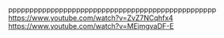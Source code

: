 ррррррррррррррррррррррррррррррррррррррррррррррррр
https://www.youtube.com/watch?v=ZvZ7NCqhfx4  
https://www.youtube.com/watch?v=MEjmgvaDF-E
